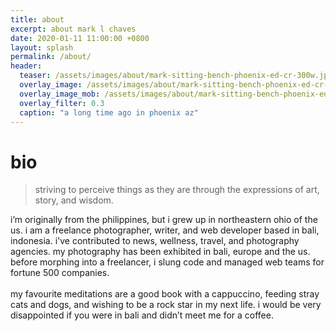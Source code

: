 ```yaml
---
title: about
excerpt: about mark l chaves
date: 2020-01-11 11:00:00 +0800
layout: splash
permalink: /about/
header:
  teaser: /assets/images/about/mark-sitting-bench-phoenix-ed-cr-300w.jpg
  overlay_image: /assets/images/about/mark-sitting-bench-phoenix-ed-cr-1280w.jpg
  overlay_image_mob: /assets/images/about/mark-sitting-bench-phoenix-ed-cr-720w.jpg
  overlay_filter: 0.3
  caption: "a long time ago in phoenix az"
---
```

# bio

<blockquote>striving to perceive things as they are through the expressions of art, story, and wisdom.</blockquote>

<p class="p-wrapper">
  <span class="dropcap clearfix">i</span>’m originally from the philippines, but i grew up in northeastern ohio of the us. i am a freelance photographer, writer, and web developer based in bali, indonesia. i've contributed to news, wellness, travel, and photography agencies. my photography has been exhibited in bali, europe and the us. before morphing into a freelancer, i slung code and managed web teams for fortune 500 companies.
  <br><br>
  my favourite meditations are a good book with a cappuccino, feeding stray cats and dogs, and wishing to be a rock star in my next life. i would be very disappointed if you were in bali and didn’t meet me for a coffee.
</p>

<div id="test">
<div class="animation-element"></div>
<div class="animation-element bounce-up">
  <div class="subject bio-photo"></div>
</div>
</div>

<script type="text/javascript" src="https://ajax.googleapis.com/ajax/libs/jquery/3.3.1/jquery.min.js"></script>
<script type="text/javascript" src="/assets/js/mlc-anim.js"></script>
